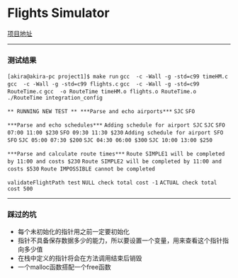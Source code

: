 # Flights Simulator
[项目地址](https://cs61c.org/projects/proj1/)

***
### 测试结果

`[akira@akira-pc project1]$ make run`
`gcc  -c -Wall -g -std=c99 timeHM.c`
`gcc  -c -Wall -g -std=c99 flights.c`
`gcc  -c -Wall -g -std=c99 RouteTime.c`
`gcc  -o RouteTime timeHM.o flights.o RouteTime.o`
`./RouteTime integration_config`

`** RUNNING NEW TEST **
***Parse and echo airports***`
`SJC`
`SFO`

`***Parse and echo schedules***`
`Adding schedule for airport SJC`
`SJC`
`SFO 07:00 11:00 $230`
`SFO 09:30 11:30 $230`
`Adding schedule for airport SFO`
`SFO`
`SJC 05:00 07:30 $200`
`SJC 04:30 06:00 $300`
`SJC 10:00 13:00 $250`

`***Parse and calculate route times***`
`Route SIMPLE1 will be completed by 11:00 and costs $230`
`Route SIMPLE2 will be completed by 11:00 and costs $530`
`Route IMPOSSIBLE cannot be completed`

`validateFlightPath test`
`NULL check total cost -1`
`ACTUAL check total cost 500`

***
### 踩过的坑
* 每个未初始化的指针用之前一定要初始化
* 指针不具备保存数据多少的能力，所以要设置一个变量，用来查看这个指针指向多少值
* 在栈中定义的指针将会在方法调用结束后销毁
* 一个malloc函数搭配一个free函数